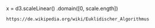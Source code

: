 x = d3.scaleLinear()
    .domain([0, scale.ength])

    https://de.wikipedia.org/wiki/Euklidischer_Algorithmus 